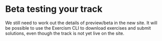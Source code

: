 # Beta testing your track

We still need to work out the details of preview/beta in the new site.
It will be possible to use the Exercism CLI to download exercises and submit solutions, even though the track is not yet live on the site.
